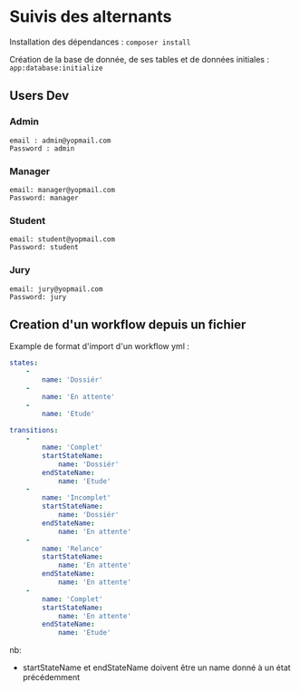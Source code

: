 Suivis des alternants
========================

Installation des dépendances :
`composer install`

Création de la base de donnée, de ses tables et de données initiales :
`app:database:initialize`

Users Dev
- 
### Admin 
    email : admin@yopmail.com 
    Password : admin
### Manager
    email: manager@yopmail.com
    Password: manager
### Student
    email: student@yopmail.com
    Password: student
### Jury
    email: jury@yopmail.com
    Password: jury

Creation d'un workflow depuis un fichier
-
Example de format d'import d'un workflow yml :

```yaml
states:
    -
        name: 'Dossiér'
    -
        name: 'En attente'
    -
        name: 'Etude'
         
transitions:
    -
        name: 'Complet'
        startStateName:
            name: 'Dossiér'
        endStateName:
            name: 'Etude'
    -
        name: 'Incomplet'
        startStateName:
            name: 'Dossiér'
        endStateName:
            name: 'En attente'
    -
        name: 'Relance'
        startStateName:
            name: 'En attente'
        endStateName:
            name: 'En attente'
    -
        name: 'Complet'
        startStateName:
            name: 'En attente'
        endStateName:
            name: 'Etude'
```

nb:
- startStateName et endStateName doivent être un name donné à un état précédemment